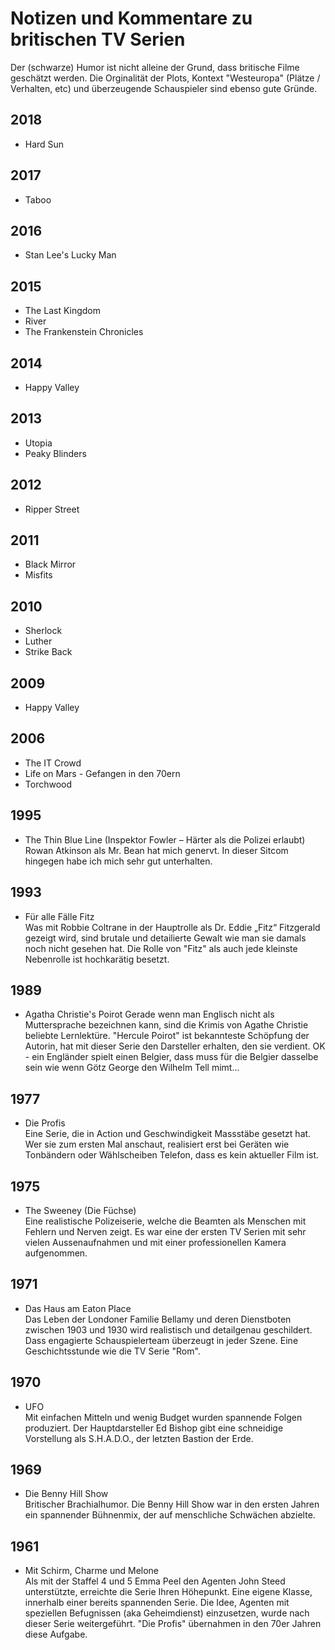 # Notizen und Kommentare zu britischen TV Serien 

Der (schwarze) Humor ist nicht alleine der Grund, dass britische Filme geschätzt werden. Die Orginalität der Plots, Kontext "Westeuropa" (Plätze / Verhalten, etc) und überzeugende Schauspieler sind ebenso gute Gründe.

## 2018

* Hard Sun  
## 2017

* Taboo  
## 2016

* Stan Lee's Lucky Man  
## 2015

* The Last Kingdom  
* River  
* The Frankenstein Chronicles  
## 2014

* Happy Valley  
## 2013

* Utopia  
* Peaky Blinders  
## 2012

* Ripper Street  
## 2011

* Black Mirror  
* Misfits  
## 2010

* Sherlock  
* Luther  
* Strike Back  
## 2009

* Happy Valley  
## 2006

* The IT Crowd  
* Life on Mars - Gefangen in den 70ern  
* Torchwood 
## 1995

* The Thin Blue Line (Inspektor Fowler – Härter als die Polizei erlaubt)
Rowan Atkinson als Mr. Bean hat mich genervt. In dieser Sitcom hingegen habe ich mich sehr gut unterhalten.  
## 1993

* Für alle Fälle Fitz  
Was mit Robbie Coltrane in der Hauptrolle als Dr. Eddie „Fitz“ Fitzgerald gezeigt wird, sind brutale und detailierte Gewalt wie man sie damals noch nicht gesehen hat. Die Rolle von "Fitz" als auch jede kleinste Nebenrolle ist hochkarätig besetzt.  
## 1989

* Agatha Christie's Poirot
Gerade wenn man Englisch nicht als Muttersprache bezeichnen kann, sind die Krimis von Agathe Christie beliebte Lernlektüre. "Hercule Poirot" ist bekannteste Schöpfung der Autorin, hat mit dieser Serie den Darsteller erhalten, den sie verdient. OK - ein Engländer spielt einen Belgier, dass muss für die Belgier dasselbe sein wie wenn Götz George den Wilhelm Tell mimt...  

## 1977

* Die Profis  
Eine Serie, die in Action und Geschwindigkeit Massstäbe gesetzt hat. Wer sie zum ersten Mal anschaut, realisiert erst bei Geräten wie Tonbändern oder Wählscheiben Telefon, dass es kein aktueller Film ist.  
## 1975

* The Sweeney (Die Füchse)  
Eine realistische Polizeiserie, welche die Beamten als Menschen mit Fehlern und Nerven zeigt. Es war eine der ersten TV Serien mit sehr vielen Aussenaufnahmen und mit einer professionellen Kamera aufgenommen.  
## 1971

* Das Haus am Eaton Place  
 Das Leben der Londoner Familie Bellamy und deren Dienstboten zwischen 1903 und 1930 wird realistisch und detailgenau geschildert. Dass engagierte Schauspielerteam überzeugt in jeder Szene. Eine Geschichtsstunde wie die TV Serie "Rom".  
## 1970

* UFO  
Mit einfachen Mitteln und wenig Budget wurden spannende Folgen produziert. Der Hauptdarsteller Ed Bishop gibt eine schneidige Vorstellung als S.H.A.D.O., der letzten Bastion der Erde.  
## 1969

* Die Benny Hill Show  
Britischer Brachialhumor. Die Benny Hill Show war in den ersten Jahren ein spannender Bühnenmix, der auf menschliche Schwächen abzielte.  
## 1961

* Mit Schirm, Charme und Melone  
Als mit der Staffel 4 und 5 Emma Peel den Agenten John Steed unterstützte, erreichte die Serie Ihren Höhepunkt. Eine eigene Klasse, innerhalb einer bereits spannenden Serie. Die Idee, Agenten mit speziellen Befugnissen (aka Geheimdienst) einzusetzen, wurde nach dieser Serie weitergeführt. "Die Profis" übernahmen in den 70er Jahren diese Aufgabe.  